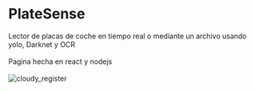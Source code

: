 # PlateSense   
Lector de placas de coche en tiempo real o mediante un archivo usando yolo, Darknet y OCR  
</br>
Pagina hecha en react y nodejs  
</br>
![cloudy_register](https://user-images.githubusercontent.com/75387331/234720516-5e7b894a-2c4d-4b68-ab84-8bcf817daceb.png)
